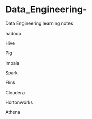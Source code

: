 # Data_Engineering-
Data Engineering  learning notes



hadoop

Hive

Pig

Impala

Spark

Flink



Cloudera

Hortonworks

Athena